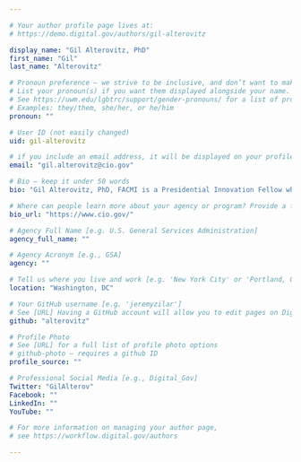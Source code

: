 ```yaml
---

# Your author profile page lives at:
# https://demo.digital.gov/authors/gil-alterovitz

display_name: "Gil Alterovitz, PhD"
first_name: "Gil"
last_name: "Alterovitz"

# Pronoun preference — we strive to be inclusive, and don’t want to make assumptions on a person’s first name (be it a gender-neutral name, or is one more common in languages other than English). Learn more http://www.MyPronouns.org
# List your pronoun(s) if you want them displayed alongside your name. Leave it blank and we'll use just your name.
# See https://uwm.edu/lgbtrc/support/gender-pronouns/ for a list of pronouns
# Examples: they/them, she/her, or he/him
pronoun: ""

# User ID (not easily changed)
uid: gil-alterovitz

# if you include an email address, it will be displayed on your profile page
email: "gil.alterovitz@cio.gov"

# Bio — keep it under 50 words
bio: "Gil Alterovitz, PhD, FACMI is a Presidential Innovation Fellow who has worked on bridging data ecosystems and AI at the interface of several federal organizations, including the White House, HHS/NCI, GSA, The CIO Council, and the VA."

# Where can people learn more about your agency or program? Provide a full URL [e.g. 'https://www.example.gov/']
bio_url: "https://www.cio.gov/"

# Agency Full Name [e.g. U.S. General Services Administration]
agency_full_name: ""

# Agency Acronym [e.g., GSA]
agency: ""

# Tell us where you live and work [e.g. 'New York City' or 'Portland, OR']
location: "Washington, DC"

# Your GitHub username [e.g. 'jeremyzilar']
# See [URL] Having a GitHub account will allow you to edit pages on DigitalGov. The image used in your GitHub account can also be used to populate your digital.gov profile photo.
github: "alterovitz"

# Profile Photo
# See [URL] for a full list of profile photo options
# github-photo — requires a github ID
profile_source: ""

# Professional Social Media [e.g., Digital_Gov]
Twitter: "GilAlterov"
Facebook: ""
LinkedIn: ""
YouTube: ""

# For more information on managing your author page,
# see https://workflow.digital.gov/authors

---
```

